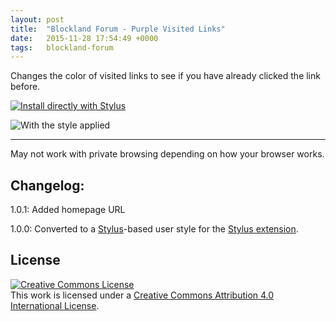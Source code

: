 ```yaml
---
layout: post
title:  "Blockland Forum - Purple Visited Links"
date:   2015-11-28 17:54:49 +0000
tags:   blockland-forum
---
```


Changes the color of visited links to see if you have already clicked the link before.

[![Install directly with Stylus](https://img.shields.io/badge/Install%20directly%20with-Stylus-00adad.svg)](/userstyles/files/blf-visited-links.user.css)

![With the style applied](/userstyles/img/121239_after.png)

---

May not work with private browsing depending on how your browser works.

## Changelog:

1.0.1: Added homepage URL

1.0.0: Converted to a [Stylus](http://stylus-lang.com/)-based user style for the [Stylus extension](http://add0n.com/stylus.html).

## License

[![Creative Commons License](https://i.creativecommons.org/l/by/4.0/88x31.png)](http://creativecommons.org/licenses/by/4.0/)  
This work is licensed under a [Creative Commons Attribution 4.0 International License](http://creativecommons.org/licenses/by/4.0/).
